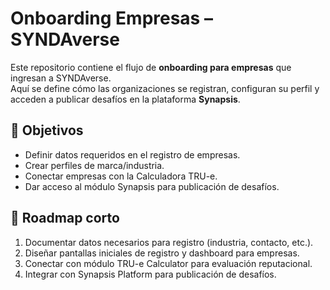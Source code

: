 # Onboarding Empresas – SYNDAverse

Este repositorio contiene el flujo de **onboarding para empresas** que ingresan a SYNDAverse.  
Aquí se define cómo las organizaciones se registran, configuran su perfil y acceden a publicar desafíos en la plataforma **Synapsis**.

## 🔹 Objetivos
- Definir datos requeridos en el registro de empresas.
- Crear perfiles de marca/industria.
- Conectar empresas con la Calculadora TRU-e.
- Dar acceso al módulo Synapsis para publicación de desafíos.

## 📂 Roadmap corto
1. Documentar datos necesarios para registro (industria, contacto, etc.).
2. Diseñar pantallas iniciales de registro y dashboard para empresas.
3. Conectar con módulo TRU-e Calculator para evaluación reputacional.
4. Integrar con Synapsis Platform para publicación de desafíos.
